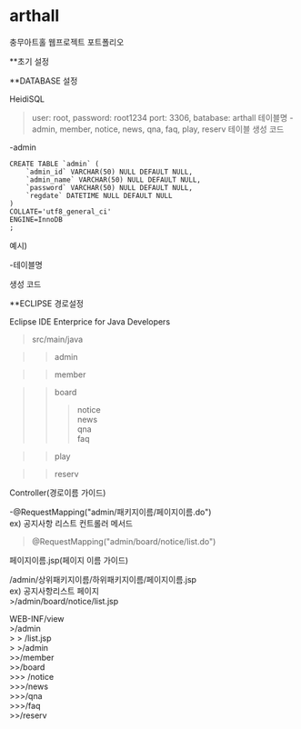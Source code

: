 # arthall
충무아트홀 웹프로젝트 포트폴리오

**초기 설정 

**DATABASE 설정

HeidiSQL
> user: root, password: root1234
> port: 3306, batabase: arthall
> 테이블명
  -admin, member, notice, news, qna, faq, play, reserv
> 테이블 생성 코드

-admin

```
CREATE TABLE `admin` (
	`admin_id` VARCHAR(50) NULL DEFAULT NULL,
	`admin_name` VARCHAR(50) NULL DEFAULT NULL,
	`password` VARCHAR(50) NULL DEFAULT NULL,
	`regdate` DATETIME NULL DEFAULT NULL
)
COLLATE='utf8_general_ci'
ENGINE=InnoDB
;

```
예시)

-테이블명

생성 코드

**ECLIPSE 경로설정   

Eclipse IDE Enterprice for Java Developers   

>src/main/java 

>	>admin 

>	>member 

>	>board   
>	>	>notice   
>	>	>news   
>	>	>qna   
>	>	>faq

>	>play  

>	>reserv   

Controller(경로이름 가이드)      

-@RequestMapping("admin/패키지이름/페이지이름.do")    
ex) 공지사항 리스트 컨트롤러 메서드    
  >@RequestMapping("admin/board/notice/list.do")   

페이지이름.jsp(페이지 이름 가이드)   

  /admin/상위패키지이름/하위패키지이름/페이지이름.jsp   
  ex) 공지사항리스트 페이지   
      >/admin/board/notice/list.jsp   

  WEB-INF/view   
     >/admin   
      >	>  /list.jsp   
       > >/admin   
        >>/member   
        >>/board   
          >>>  /notice   
            >>>/news   
            >>>/qna   
            >>>/faq   
        >>/reserv   


